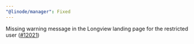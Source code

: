 ```yaml
---
"@linode/manager": Fixed
---
```


Missing warning message in the Longview landing page for the restricted user ([#12021](https://github.com/linode/manager/pull/12021))
